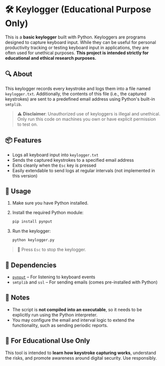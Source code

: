 # 🛠️ Keylogger (Educational Purpose Only)

This is a **basic keylogger** built with Python. Keyloggers are programs designed to capture keyboard input. While they can be useful for personal productivity tracking or testing keyboard input in applications, they are often used for unethical purposes. **This project is intended strictly for educational and ethical research purposes.**

## 🔍 About

This keylogger records every keystroke and logs them into a file named `keylogger.txt`. Additionally, the contents of this file (i.e., the captured keystrokes) are sent to a predefined email address using Python's built-in `smtplib`.

> ⚠️ **Disclaimer**: Unauthorized use of keyloggers is illegal and unethical. Only run this code on machines you own or have explicit permission to test on.

## 📦 Features

- Logs all keyboard input into `keylogger.txt`
- Sends the captured keystrokes to a specified email address
- Exits cleanly when the `Esc` key is pressed
- Easily extendable to send logs at regular intervals (not implemented in this version)

## 🚀 Usage

1. Make sure you have Python installed.
2. Install the required Python module:

   ```bash
   pip install pynput
   ```

3. Run the keylogger:

   ```bash
   python keylogger.py
   ```

> 🛑 Press `Esc` to stop the keylogger.

## 🧰 Dependencies

- [`pynput`](https://pypi.org/project/pynput/) – For listening to keyboard events  
- `smtplib` and `ssl` – For sending emails (comes pre-installed with Python)

## 📌 Notes

- The script is **not compiled into an executable**, so it needs to be explicitly run using the Python interpreter.
- You may configure the email and interval logic to extend the functionality, such as sending periodic reports.

## 🧪 For Educational Use Only

This tool is intended to **learn how keystroke capturing works**, understand the risks, and promote awareness around digital security. Use responsibly.

